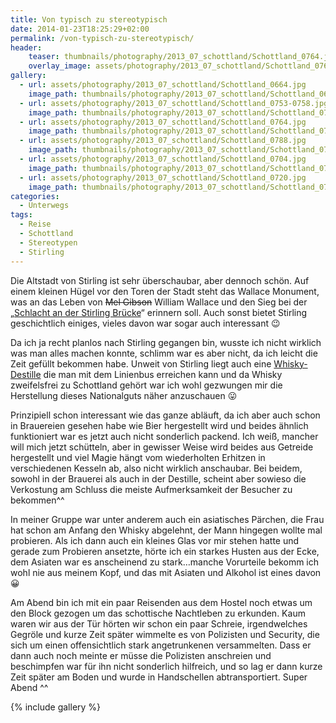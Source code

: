 ```yaml
---
title: Von typisch zu stereotypisch
date: 2014-01-23T18:25:29+02:00
permalink: /von-typisch-zu-stereotypisch/
header:
    teaser: thumbnails/photography/2013_07_schottland/Schottland_0764.jpg
    overlay_image: assets/photography/2013_07_schottland/Schottland_0764.jpg
gallery:
  - url: assets/photography/2013_07_schottland/Schottland_0664.jpg
    image_path: thumbnails/photography/2013_07_schottland/Schottland_0664.jpg
  - url: assets/photography/2013_07_schottland/Schottland_0753-0758.jpg
    image_path: thumbnails/photography/2013_07_schottland/Schottland_0753-0758.jpg
  - url: assets/photography/2013_07_schottland/Schottland_0764.jpg
    image_path: thumbnails/photography/2013_07_schottland/Schottland_0764.jpg
  - url: assets/photography/2013_07_schottland/Schottland_0788.jpg
    image_path: thumbnails/photography/2013_07_schottland/Schottland_0788.jpg
  - url: assets/photography/2013_07_schottland/Schottland_0704.jpg
    image_path: thumbnails/photography/2013_07_schottland/Schottland_0704.jpg
  - url: assets/photography/2013_07_schottland/Schottland_0720.jpg
    image_path: thumbnails/photography/2013_07_schottland/Schottland_0720.jpg
categories:
  - Unterwegs
tags:
  - Reise
  - Schottland
  - Stereotypen
  - Stirling
---
```


Die Altstadt von Stirling ist sehr überschaubar, aber dennoch schön. Auf einem kleinen Hügel vor den Toren der Stadt steht das Wallace Monument, 
was an das Leben von <del>Mel Gibson</del> William Wallace und den Sieg bei der „<a href="http://de.wikipedia.org/wiki/Schlacht_von_Stirling_Bridge" target="_blank">Schlacht an der Stirling Brücke</a>“ erinnern soll. 
Auch sonst bietet Stirling geschichtlich einiges, vieles davon war sogar auch interessant 😉

Da ich ja recht planlos nach Stirling gegangen bin, wusste ich nicht wirklich was man alles machen konnte, 
schlimm war es aber nicht, da ich leicht die Zeit gefüllt bekommen habe. Unweit von Stirling liegt auch eine 
<a href="http://www.deanstonmalt.com/" target="_blank">Whisky-Destille</a> die man mit dem Linienbus erreichen kann und da 
Whisky zweifelsfrei zu Schottland gehört war ich wohl gezwungen mir die Herstellung dieses Nationalguts näher anzuschauen 😛

Prinzipiell schon interessant wie das ganze abläuft, da ich aber auch schon in Brauereien gesehen habe wie Bier hergestellt wird 
und beides ähnlich funktioniert war es jetzt auch nicht sonderlich packend. Ich weiß, mancher will mich jetzt schütteln, 
aber in gewisser Weise wird beides aus Getreide hergestellt und viel Magie hängt vom wiederholten Erhitzen in verschiedenen Kesseln ab, 
also nicht wirklich anschaubar. Bei beidem, sowohl in der Brauerei als auch in der Destille, 
scheint aber sowieso die Verkostung am Schluss die meiste Aufmerksamkeit der Besucher zu bekommen^^ 

In meiner Gruppe war unter anderem auch ein asiatisches Pärchen, die Frau hat schon am Anfang den Whisky abgelehnt, 
der Mann hingegen wollte mal probieren. Als ich dann auch ein kleines Glas vor mir stehen hatte und gerade zum Probieren ansetzte, 
hörte ich ein starkes Husten aus der Ecke, dem Asiaten war es anscheinend zu stark&#8230;manche Vorurteile bekomm ich wohl nie aus meinem Kopf, 
und das mit Asiaten und Alkohol ist eines davon 😀

Am Abend bin ich mit ein paar Reisenden aus dem Hostel noch etwas um den Block gezogen um das schottische Nachtleben zu erkunden. 
Kaum waren wir aus der Tür hörten wir schon ein paar Schreie, irgendwelches Gegröle und kurze Zeit später wimmelte es von Polizisten und Security, 
die sich um einen offensichtlich stark angetrunkenen versammelten. Dass er dann auch noch meinte er müsse die Polizisten anschreien 
und beschimpfen war für ihn nicht sonderlich hilfreich, und so lag er dann kurze Zeit später am Boden und wurde in Handschellen abtransportiert. 
Super Abend ^^

{% include gallery %}